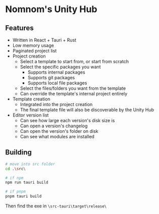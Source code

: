 # Nomnom's Unity Hub

## Features

- Written in React + Tauri + Rust
- Low memory usage
- Paginated project list
- Project creation
  - Select a template to start from, or start from scratch
  - Select the specific packages you want
    - Supports internal packages
    - Supports git packages
    - Supports local file packages
  - Select the files/folders you want from the template
  - Can override the template's internal project entirely
- Template creation
  - Integrated into the project creation
  - The final template file will also be discoverable by the Unity Hub
- Editor version list
  - Can see how large each version's disk size is
  - Can open a version's changelog
  - Can open the version's folder on disk
  - Can see what modules are installed

## Building

```bash
# move into src folder
cd .\src\

# if npm
npm run tauri build

# if pnpm
pnpm tauri build
```

Then find the exe in `\src-tauri\target\release\`
